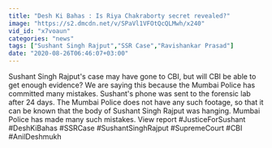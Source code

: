 ```yaml
---
title: "Desh Ki Bahas : Is Riya Chakraborty secret revealed?"
image: "https://s2.dmcdn.net/v/SPaVl1VFOtQcQLMwh/x240"
vid_id: "x7voaun"
categories: "news"
tags: ["Sushant Singh Rajput","SSR Case","Ravishankar Prasad"]
date: "2020-08-26T06:46:07+03:00"
---
```

Sushant Singh Rajput's case may have gone to CBI, but will CBI be able to get enough evidence? We are saying this because the Mumbai Police has committed many mistakes. Sushant's phone was sent to the forensic lab after 24 days. The Mumbai Police does not have any such footage, so that it can be known that the body of Sushant Singh Rajput was hanging. Mumbai Police has made many such mistakes. View report #JusticeForSushant #DeshKiBahas #SSRCase #SushantSinghRajput #SupremeCourt #CBI #AnilDeshmukh
